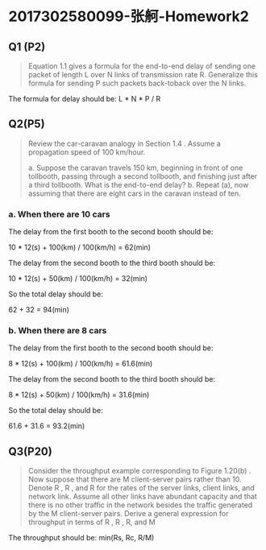 # 2017302580099-张舸-Homework2

## Q1 (P2)

> Equation 1.1 gives a formula for the end-to-end delay of sending one packet of length L over N links of transmission rate R. Generalize this formula for sending P such packets back-toback over the N links.  

The formula for delay should be: L * N * P / R



## Q2(P5)

> Review the car-caravan analogy in Section 1.4 . Assume a propagation speed of 100 km/hour. 
>
> a. Suppose the caravan travels 150 km, beginning in front of one tollbooth, passing through
> a second tollbooth, and finishing just after a third tollbooth. What is the end-to-end delay?
> b. Repeat (a), now assuming that there are eight cars in the caravan instead of ten.  

### a.   When there are 10 cars

The delay from the first booth to the second booth should be: 

10 * 12(s) + 100(km) / 100(km/h) = 62(min)

The delay from the second booth to the third booth should be:

10 * 12(s) + 50(km) / 100(km/h) = 32(min)

So the total delay should be:

62 + 32 = 94(min)

### b. When there are 8 cars

The delay from the first booth to the second booth should be: 

8 * 12(s) + 100(km) / 100(km/h) = 61.6(min)

The delay from the second booth to the third booth should be:

8 * 12(s) + 50(km) / 100(km/h) = 31.6(min)

So the total delay should be:

61.6 + 31.6 = 93.2(min)



## Q3(P20)

> Consider the throughput example corresponding to Figure 1.20(b) . Now suppose that
> there are M client-server pairs rather than 10. Denote R , R , and R for the rates of the server
> links, client links, and network link. Assume all other links have abundant capacity and that there
> is no other traffic in the network besides the traffic generated by the M client-server pairs. Derive
> a general expression for throughput in terms of R , R , R, and M  
>

The throughput should be: min(Rs, Rc, R/M)